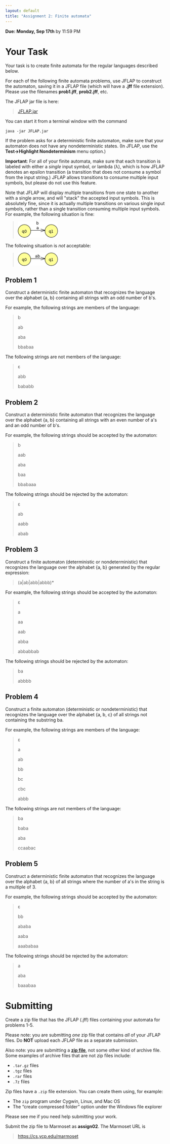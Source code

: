 ```yaml
---
layout: default
title: "Assignment 2: Finite automata"
---
```


**Due: Monday, Sep 17th** by 11:59 PM

Your Task
=========

Your task is to create finite automata for the regular languages described below.

For each of the following finite automata problems, use JFLAP to construct the automaton, saving it in a JFLAP file (which will have a **.jff** file extension). Please use the filenames **prob1.jff**, **prob2.jff**, etc.

The JFLAP jar file is here:

> [JFLAP.jar](../resources/JFLAP.jar)

You can start it from a terminal window with the command

    java -jar JFLAP.jar

If the problem asks for a deterministic finite automaton, make sure that your automaton does not have any nondeterministic states. (In JFLAP, use the **Test&rarr;Highlight Nondeterminism** menu option.)

**Important**: For all of your finite automata, make sure that each transition is labeled with either a *single* input symbol, or lambda (λ), which is how JFLAP denotes an epsilon transition (a transition that does not consume a symbol from the input string.) JFLAP allows transitions to consume multiple input symbols, but please do not use this feature.

Note that JFLAP will display multiple transitions from one state to another with a single arrow, and will "stack" the accepted input symbols.  This is absolutely fine, since it is actually multiple transitions on various single input symbols, rather than a single transition consuming multiple input symbols.  For example, the following situation is fine:

> ![This is fine](img/assign02/multigood.png)

The following situation is *not* acceptable:

> ![This is not fine](img/assign02/multibad.png)

Problem 1
---------

Construct a deterministic finite automaton that recognizes the language over the alphabet {a, b} containing all strings with an odd number of b's.

For example, the following strings are members of the language:

> b
>
> ab
>
> aba
>
> bbabaa

The following strings are not members of the language:

> ε
>
> abb
>
> bababb

Problem 2
---------

Construct a deterministic finite automaton that recognizes the language over the alphabet {a, b} containing all strings with an even number of a's and an odd number of b's.

For example, the following strings should be accepted by the automaton:

> b
>
> aab
>
> aba
>
> baa
>
> bbabaaa

The following strings should be rejected by the automaton:

> ε
>
> ab
>
> aabb
>
> abab

Problem 3
---------

Construct a finite automaton (deterministic or nondeterministic) that recognizes the language over the alphabet {a, b} generated by the regular expression:

> (a\|ab\|abb\|abbb)\*

For example, the following strings should be accepted by the automaton:

> ε
>
> a
>
> aa
>
> aab
>
> abba
>
> abbabbab

The following strings should be rejected by the automaton:

> ba
>
> abbbb

Problem 4
---------

Construct a finite automaton (deterministic or nondeterministic) that recognizes the language over the alphabet {a, b, c} of all strings not containing the substring ba.

For example, the following strings are members of the language:

> ε
>
> a
>
> ab
>
> bb
>
> bc
>
> cbc
>
> abbb

The following strings are not members of the language:

> ba
>
> baba
>
> aba
>
> ccaabac

Problem 5
---------

Construct a deterministic finite automaton that recognizes the language over the alphabet {a, b} of all strings where the number of a's in the string is a multiple of 3.

For example, the following strings should be accepted by the automaton:

> ε
>
> bb
>
> ababa
>
> aaba
>
> aaababaa

The following strings should be rejected by the automaton:

> a
>
> aba
>
> baaabaa

Submitting
==========

Create a zip file that has the JFLAP (.jff) files containing your automata for problems 1-5.

<div class="callout">
<p>
Please note: you are submitting <em>one</em> zip file that contains <em>all</em> of your JFLAP files.
Do <b>NOT</b> upload each JFLAP file as a separate submission.
</p>
<p>
Also note: you are submitting
a <a href="https://en.wikipedia.org/wiki/Zip_(file_format)"><b>zip file</b></a>,
not some other kind of archive file.  Some examples of archive files that
are not zip files include:
</p>
<ul>
<li><code>.tar.gz</code> files</li>
<li><code>.tgz</code> files</li>
<li><code>.rar</code> files</li>
<li><code>.7z</code> files</li>
</ul>
<p>
Zip files have a <code>.zip</code> file extension.  You can create them
using, for example:
</p>
<ul>
<li>The <code>zip</code> program under Cygwin, Linux, and Mac OS</li>
<li>The &ldquo;create compressed folder&rdquo; option under the Windows file explorer</li>
</ul>
<p>
Please see me if you need help submitting your work.
</p>
</div>

Submit the zip file to Marmoset as **assign02**. The Marmoset URL is

> <https://cs.ycp.edu/marmoset>
